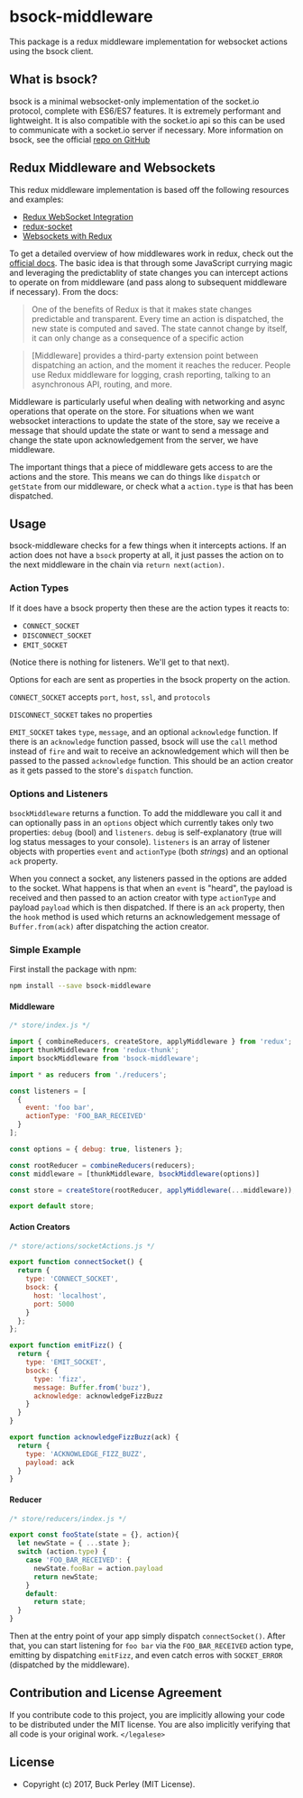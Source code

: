 # bsock-middleware
This package is a redux middleware implementation for websocket actions using the bsock client.

## What is bsock?
bsock is a minimal websocket-only implementation of the socket.io protocol, complete with ES6/ES7 features. It is extremely performant and lightweight. It is also compatible with the socket.io api so this can be used to communicate with a socket.io server if necessary. More information on bsock, see the official [repo on GitHub](https://github.com/bcoin-org/bsock)

## Redux Middleware and Websockets
This redux middleware implementation is based off the following resources and examples:
- [Redux WebSocket Integration](https://medium.com/@ianovenden/redux-websocket-integration-c1a0d22d3189)
- [redux-socket](https://github.com/quirinpa/redux-socket)
- [Websockets with Redux](https://exec64.co.uk/blog/websockets_with_redux/)

To get a detailed overview of how middlewares work in redux, check out the [official docs](https://redux.js.org/docs/advanced/Middleware.html). The basic idea is that through some JavaScript currying magic and leveraging the predictablity of state changes you can intercept actions to operate on from middleware (and pass along to subsequent middleware if necessary). From the docs:

> One of the benefits of Redux is that it makes state changes predictable and transparent. Every time an action is dispatched, the new state is computed and saved. The state cannot change by itself, it can only change as a consequence of a specific action

> [Middleware] provides a third-party extension point between dispatching an action, and the moment it reaches the reducer. People use Redux middleware for logging, crash reporting, talking to an asynchronous API, routing, and more.


Middleware is particularly useful when dealing with networking and async operations that operate on the store. For situations when we want websocket interactions to update the state of the store, say we receive a message that should update the state or want to send a message and change the state upon acknowledgement from the server, we have middleware.

The important things that a piece of middleware gets access to are the actions and the store. This means we can do things like `dispatch` or `getState` from our middleware, or check what a `action.type` is that has been dispatched.

## Usage
bsock-middleware checks for a few things when it intercepts actions. If an action does not have a `bsock` property at all, it just passes the action on to the next middleware in the chain via `return next(action)`.

### Action Types
If it does have a bsock property then these are the action types it reacts to:
- `CONNECT_SOCKET`
- `DISCONNECT_SOCKET`
- `EMIT_SOCKET`

(Notice there is nothing for listeners. We'll get to that next).

Options for each are sent as properties in the bsock property on the action.

`CONNECT_SOCKET` accepts `port`, `host`, `ssl`, and `protocols`

`DISCONNECT_SOCKET` takes no properties

`EMIT_SOCKET` takes `type`, `message`, and an optional `acknowledge` function. If there is an `acknowledge` function passed, bsock will use the `call` method instead of `fire` and wait to receive an acknowledgement which will then be passed to the passed `acknowledge` function. This should be an action creator as it gets passed to the store's `dispatch` function.

### Options and Listeners
`bsockMiddleware` returns a function. To add the middleware you call it and can optionally pass in an `options` object which currently takes only two properties: `debug` (bool) and `listeners`. `debug` is self-explanatory (true will log status messages to your console). `listeners` is an array of listener objects with properties `event` and `actionType` (both _strings_) and an optional `ack` property.

When you connect a socket, any listeners passed in the options are added to the socket. What happens is that when an `event` is "heard", the payload is received and then passed to an action creator with type `actionType` and payload `payload` which is then dispatched. If there is an `ack` property, then the `hook` method is used which returns an acknowledgement message of `Buffer.from(ack)` after dispatching the action creator.

### Simple Example
First install the package with npm:

```bash
npm install --save bsock-middleware
```

#### Middleware
```javascript
/* store/index.js */

import { combineReducers, createStore, applyMiddleware } from 'redux';
import thunkMiddleware from 'redux-thunk';
import bsockMiddleware from 'bsock-middleware';

import * as reducers from './reducers';

const listeners = [
  {
    event: 'foo bar',
    actionType: 'FOO_BAR_RECEIVED'
  }
];

const options = { debug: true, listeners };

const rootReducer = combineReducers(reducers);
const middleware = [thunkMiddleware, bsockMiddleware(options)]

const store = createStore(rootReducer, applyMiddleware(...middleware));

export default store;
```

#### Action Creators
```javascript
/* store/actions/socketActions.js */

export function connectSocket() {
  return {
    type: 'CONNECT_SOCKET',
    bsock: {
      host: 'localhost',
      port: 5000
    }
  };
};

export function emitFizz() {
  return {
    type: 'EMIT_SOCKET',
    bsock: {
      type: 'fizz',
      message: Buffer.from('buzz'),
      acknowledge: acknowledgeFizzBuzz
    }
  }
}

export function acknowledgeFizzBuzz(ack) {
  return {
    type: 'ACKNOWLEDGE_FIZZ_BUZZ',
    payload: ack
  }
}
```

#### Reducer
```javascript
/* store/reducers/index.js */

export const fooState(state = {}, action){
  let newState = { ...state };
  switch (action.type) {
    case 'FOO_BAR_RECEIVED': {
      newState.fooBar = action.payload
      return newState;
    }
    default:
      return state;
  }
}
```

Then at the entry point of your app simply dispatch `connectSocket()`. After that, you can start listening for `foo bar` via the `FOO_BAR_RECEIVED` action type, emitting by dispatching `emitFizz`, and even catch erros with `SOCKET_ERROR` (dispatched by the middleware).

## Contribution and License Agreement

If you contribute code to this project, you are implicitly allowing your code
to be distributed under the MIT license. You are also implicitly verifying that
all code is your original work. `</legalese>`

## License

- Copyright (c) 2017, Buck Perley (MIT License).
